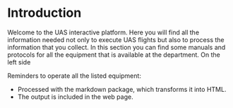 <style>
p {
  style="text-align: justify;
}
</style>

Introduction
=======================

Welcome to the UAS interactive platform. Here you will find all the information needed not only to execute UAS flights but also to process the information that you collect. In this section you can find some manuals and protocols for all the equipment that is available at the department. On the left side  


Reminders to operate all the listed equipment:

* Processed with the markdown package, which transforms it into HTML.
* The output is included in the web page.


